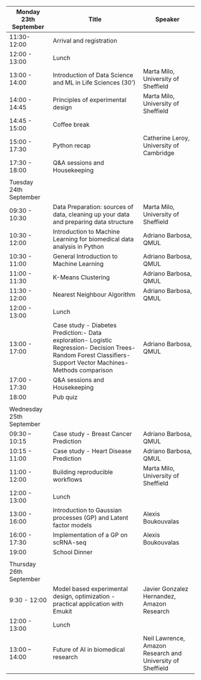 | Monday 23th September    | Title                                                                                                                                                            | Speaker                                                    |
|--------------------------|------------------------------------------------------------------------------------------------------------------------------------------------------------------|------------------------------------------------------------|
| 11:30-12:00              | Arrival and registration                                                                                                                                         |                                                            |
| 12:00 - 13:00            | Lunch                                                                                                                                                            |                                                            |
| 13:00 - 14:00            | Introduction of Data Science and ML in Life Sciences (30’)                                                                                                       | Marta Milo, University of Sheffield                        |
| 14:00 - 14:45            | Principles of experimental design                                                                                                                                | Marta Milo, University of Sheffield                        |
| 14:45 - 15:00            | Coffee break                                                                                                                                                     |                                                            |
| 15:00 - 17:30            | Python recap                                                                                                                                                     | Catherine Leroy, University of Cambridge                   |
| 17:30 - 18:00            | Q&A sessions and Housekeeping                                                                                                                                    |                                                            |
|                          |                                                                                                                                                                  |                                                            |
| Tuesday 24th September   |                                                                                                                                                                  |                                                            |
| 09:30 - 10:30            | Data Preparation: sources of data, cleaning up your data and preparing data structure                                                                            | Marta Milo, University of Sheffield                        |
| 10:30 - 12:00            | Introduction to Machine Learning for biomedical data analysis in Python                                                                                          | Adriano Barbosa, QMUL                                      |
| 10:30 - 11:00            | General Introduction to Machine Learning                                                                                                                         | Adriano Barbosa, QMUL                                      |
| 11:00 - 11:30            | K-Means Clustering                                                                                                                                               | Adriano Barbosa, QMUL                                      |
| 11:30 - 12:00            | Nearest Neighbour Algorithm                                                                                                                                      | Adriano Barbosa, QMUL                                      |
| 12:00 - 13:00            | Lunch                                                                                                                                                            |                                                            |
| 13:00 - 17:00            | Case study - Diabetes Prediction:- Data exploration- Logistic Regression- Decision Trees- Random Forest Classifiers- Support Vector Machines- Methods comparison | Adriano Barbosa, QMUL                                      |
| 17:00 - 17:30            | Q&A sessions and Housekeeping                                                                                                                                    |                                                            |
| 18:00                    | Pub quiz                                                                                                                                                         |                                                            |
|                          |                                                                                                                                                                  |                                                            |
| Wednesday 25th September |                                                                                                                                                                  |                                                            |
| 09:30 – 10:15            | Case study - Breast Cancer Prediction                                                                                                                            | Adriano Barbosa, QMUL                                      |
| 10:15 - 11:00            | Case study - Heart Disease Prediction                                                                                                                            | Adriano Barbosa, QMUL                                      |
| 11:00 - 12:00            | Building reproducible workflows                                                                                                                                  | Marta Milo, University of Sheffield                        |
| 12:00 - 13:00            | Lunch                                                                                                                                                            |                                                            |
| 13:00 - 16:00            | Introduction to Gaussian processes (GP) and Latent factor models                                                                                                 | Alexis Boukouvalas                                         |
| 16:00 - 17:30            | Implementation of a GP on scRNA-seq                                                                                                                              | Alexis Boukouvalas                                         |
| 19:00                    | School Dinner                                                                                                                                                    |                                                            |
|                          |                                                                                                                                                                  |                                                            |
| Thursday 26th September  |                                                                                                                                                                  |                                                            |
| 9:30 - 12:00             | Model based experimental design, optimization - practical application with Emukit                                                                                | Javier Gonzalez Hernandez, Amazon Research                 |
| 12:00 - 13:00            | Lunch                                                                                                                                                            |                                                            |
| 13:00 – 14:00            | Future of AI in biomedical research                                                                                                                              | Neil Lawrence, Amazon Research and University of Sheffield |

